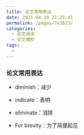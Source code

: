 ```yaml
---
title: 论文常用表达
date: 2021-04-19 21:25:41
permalink: /pages/7e3623/
categories:
  - 论文阅读
  - 论文摘抄
tags:
  - 
---
```

### 论文常用表达

- diminish：减少
- indicate：表明
- eliminate：消除

- For brevity：为了简便起见